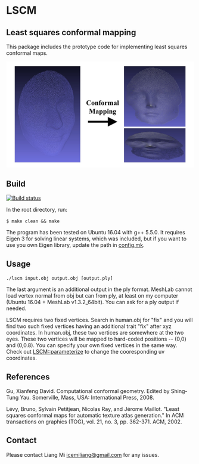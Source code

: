 # LSCM
## Least squares conformal mapping

This package includes the prototype code for implementing least squares conformal maps.

![alt text](data/human.jpg?raw=true "Least squares conformal mapping")

## Build

[![Build status](https://ci.appveyor.com/api/projects/status/mxjqk9rqgiaec40d?svg=true)](https://ci.appveyor.com/project/icemiliang/lscm)

In the root directory, run:
```
$ make clean && make
```

The program has been tested on Ubuntu 16.04 with g++ 5.5.0. It requires Eigen 3 for solving linear systems, which was included, but if you want to use you own Eigen library, update the path in [config.mk](config.mk).

## Usage
```
./lscm input.obj output.obj [output.ply]
```
The last argument is an additional output in the ply format. MeshLab cannot load vertex normal from obj but can from ply, at least on my computer (Ubuntu 16.04 + MeshLab v1.3.2_64bit). You can ask for a ply output if needed.

LSCM requires two fixed vertices. Search in human.obj for "fix" and you will find two such fixed vertices having an additional trait "fix" after xyz coordinates. In human.obj, these two vertices are somewhere at the two eyes. These two vertices will be mapped to hard-coded positions -- (0,0) and (0,0.8). You can specify your own fixed vertices in the same way. Check out [LSCM::parameterize](src/lscm.cpp) to change the cooresponding uv coordinates.

## References
Gu, Xianfeng David. Computational conformal geometry. Edited by Shing-Tung Yau. Somerville, Mass, USA: International Press, 2008.

Lévy, Bruno, Sylvain Petitjean, Nicolas Ray, and Jérome Maillot. "Least squares conformal maps for automatic texture atlas generation." In ACM transactions on graphics (TOG), vol. 21, no. 3, pp. 362-371. ACM, 2002.

## Contact
Please contact Liang Mi icemiliang@gmail.com for any issues. 

